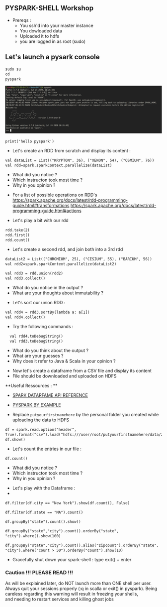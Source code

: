 ## PYSPARK-SHELL Workshop

- Prereqs : <br>
  * You ssh'd into your master instance<br>
  * You dowloaded data<br>
  * Uploaded it to hdfs<br>
  * you are logged in as root (sudo)<br>

## Let's launch a pysark console


```
sudo su 
cd
pyspark
```
![pyspark-shell](/res/img/pyspark.png)

````
print('hello pyspark')
````
- Let's create an RDD from scratch and display its content :

````  
val dataList = List(("KRYPTON", 36), ("XENON", 54), ("OSMIUM", 76))
val rdd=spark.sparkContext.parallelize(dataList)
````

  * What did you notice ?
  * Which instructon took most time ?
  * Why in you opinion ?

- For a list of possible operations on RDD's  
  https://spark.apache.org/docs/latest/rdd-programming-guide.html#transformations
  https://spark.apache.org/docs/latest/rdd-programming-guide.html#actions

- Let's play a bit with our rdd

````
rdd.take(2)
rdd.first()
rdd.count()
````

- Let's create a second rdd, and join both into a 3rd rdd 

````
dataList2 = List(("CHROMIUM", 25), ("CESIUM", 55), ("BARIUM", 56))
val rdd2=spark.sparkContext.parallelize(dataList2)
````

````
val rdd3 = rdd.union(rdd2)
val rdd3.collect()
````
  * What do you notice in the output ?
  * What are your thoughts about immutability ?

- Let's sort our union RDD : 

````
val rdd4 = rdd3.sortBy(lambda a: a[1])
val rdd4.collect()
````

- Try the following commands : 
````  
  val rdd4.toDebugString()
  val rdd3.toDebugString()
````
  
  * What do you think about the output ?
  * What are your guesses ?
  * Why does it refer to Java & Scala in your opinion ?

- Now let's create a dataframe from a CSV file and display its content 
- File should be downloaded and uploaded on HDFS 

**Useful Ressources : **
- [SPARK DATARFAME API REFERENCE](https://spark.apache.org/docs/latest/api/python/reference/pyspark.sql/dataframe.html)
- [PYSPARK BY EXAMPLE](https://sparkbyexamples.com/pyspark-tutorial/)

- Replace `putyourfirstnamehere` by the personal folder you created while uploading the data to HDFS

````
df = spark.read.option("header", True).format("csv").load("hdfs:///user/root/putyourfirstnamehere/data/zipcodes.csv")
df.show()
````
- Let's count the entries in our file : 

````
df.count()
````

  * What did you notice ?
  * Which instructon took most time ?
  * Why in you opinion ?
  
- Let's play with the Dataframe :
- 
````
df.filter(df.city == "New York").show(df.count(), False)
````

````
df.filter(df.state == "MA").count()
````

````
df.groupBy("state").count().show()
````

````
df.groupBy("state","city").count().orderBy("state", "city").where().show(100)
````

````
df.groupBy("state","city").count().alias("zipcount").orderBy("state", "city").where("count > 50").orderBy("count").show(10)
````

- Gracefully shut down your spark-shell : type exit() + enter

### Caution !!! PLEASE READ !!!
As will be explained later, do NOT launch more than ONE shell per user. 
Always quit your sessions properly (:q in scalla or exit() in pyspark).
Being careless regarding this warning will result in freezing your shells,  
and needing to restart services and killing ghost jobs
